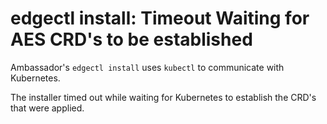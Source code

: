 # edgectl install: Timeout Waiting for AES CRD's to be established
 
Ambassador's `edgectl install` uses `kubectl` to communicate with Kubernetes.  

The installer timed out while waiting for Kubernetes to establish the CRD's that were applied.

